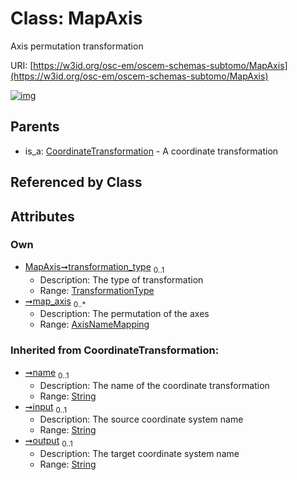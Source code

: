 
# Class: MapAxis

Axis permutation transformation

URI: [https://w3id.org/osc-em/oscem-schemas-subtomo/MapAxis](https://w3id.org/osc-em/oscem-schemas-subtomo/MapAxis)


[![img](https://yuml.me/diagram/nofunky;dir:TB/class/[AxisNameMapping]<map_axis%200..*-++[MapAxis&#124;transformation_type:TransformationType%20%3F;name(i):string%20%3F;input(i):string%20%3F;output(i):string%20%3F],[CoordinateTransformation]^-[MapAxis],[CoordinateTransformation],[AxisNameMapping])](https://yuml.me/diagram/nofunky;dir:TB/class/[AxisNameMapping]<map_axis%200..*-++[MapAxis&#124;transformation_type:TransformationType%20%3F;name(i):string%20%3F;input(i):string%20%3F;output(i):string%20%3F],[CoordinateTransformation]^-[MapAxis],[CoordinateTransformation],[AxisNameMapping])

## Parents

 *  is_a: [CoordinateTransformation](CoordinateTransformation.md) - A coordinate transformation

## Referenced by Class


## Attributes


### Own

 * [MapAxis➞transformation_type](MapAxis_transformation_type.md)  <sub>0..1</sub>
     * Description: The type of transformation
     * Range: [TransformationType](TransformationType.md)
 * [➞map_axis](mapAxis__map_axis.md)  <sub>0..\*</sub>
     * Description: The permutation of the axes
     * Range: [AxisNameMapping](AxisNameMapping.md)

### Inherited from CoordinateTransformation:

 * [➞name](coordinateTransformation__name.md)  <sub>0..1</sub>
     * Description: The name of the coordinate transformation
     * Range: [String](types/String.md)
 * [➞input](coordinateTransformation__input.md)  <sub>0..1</sub>
     * Description: The source coordinate system name
     * Range: [String](types/String.md)
 * [➞output](coordinateTransformation__output.md)  <sub>0..1</sub>
     * Description: The target coordinate system name
     * Range: [String](types/String.md)
